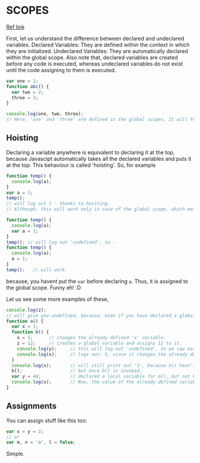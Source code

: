 # SCOPES
[Ref link](https://developer.mozilla.org/en/docs/Web/JavaScript/Reference/Statements/var)

First, let us understand the difference between declared and undeclared variables.
Declared Variables: They are defined within the context in which they are initialized.
Undeclared Variables: They are automatically declared within the global scope.
Also note that, declared variables are created before any code is executed, whereas undeclared variables do not exist until the code assigning to them is executed.


```javascript
var one = 1;
function abc() {
  var two = 2;
  three = 3;
}

console.log(one, two, three);
// Here, 'one' and 'three' are defined in the global scopes. It will throw an error for 'two'.
```


## Hoisting

Declaring a variable anywhere is equivalent to declaring it at the top, because Javascipt automatically
 takes all the declared variables and puts it at the top. This behaviour is called 'hoisting'.
So, for example

```javascript
function temp() {
  console.log(a);
}
var a = 1;
temp();
// will log out 1 - thanks to hoisting.
// Although, this will work only in case of the global scope. which means,

function temp() {
  console.log(a);
  var a = 1;
}
temp(); // will log out 'undefined', so -
function temp() {
  console.log(a);
  a = 1;
}
temp();   // will work
```

because, you havent put the `var` before declaring `a`. Thus, it is assigned to the global scope. Funny eh! :D

Let us see some more examples of these,

```javascript
console.log(z);
// will give you undefined, because, even if you have declared a global variable, but haven't called b() that is why.
function a() {
  var x = 1;
  function b() {
    x = 5;      // changes the already defined 'x' variable.
    z = 12;     // creates a global variable and assigns 12 to it.
    console.log(y);     // this will log out 'undefined', as we saw earlier, Javascript does not hoist variables within the functions i.e. local scopes.
    console.log(x);     // logs out: 5, since it changes the already defined 'x' to 5.
  }
  console.log(x);       // will still print out '1', because b() hasn't been called yet, so the value of 'x' will still remain the same.
  b();                  // but once b() is invoked.
  var y = 44;           // declared a local variable for a(), but not hoisted - cannot be used prior to this statement.
  console.log(x);       // Now, the value of the already defined variable 'x' has actually changed to 5.
}
```

## Assignments

You can assign stuff like this too:

```javascript
var x = y = 3;
// or
var m, n = 'a', l = false;
```

Simple.